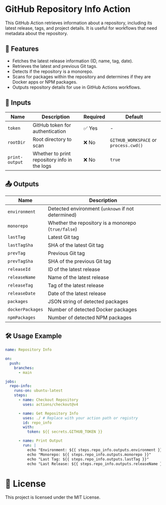 # GitHub Repository Info Action

This GitHub Action retrieves information about a repository, including its latest release, tags, and project details. It
is useful for workflows that need metadata about the repository.

## 🚀 Features

- Fetches the latest release information (ID, name, tag, date).
- Retrieves the latest and previous Git tags.
- Detects if the repository is a monorepo.
- Scans for packages within the repository and determines if they are Docker apps or NPM packages.
- Outputs repository details for use in GitHub Actions workflows.

## 📌 Inputs

| Name           | Description                                  | Required | Default                               |
|----------------|----------------------------------------------|----------|---------------------------------------|
| `token`        | GitHub token for authentication              | ✅ Yes    | -                                     |
| `rootDir`      | Root directory to scan                       | ❌ No     | `GITHUB_WORKSPACE` or `process.cwd()` |
| `print-output` | Whether to print repository info in the logs | ❌ No     | `true`                                |

## 📤 Outputs

| Name             | Description                                         |
|------------------|-----------------------------------------------------|
| `environment`    | Detected environment (`unknown` if not determined)  |
| `monorepo`       | Whether the repository is a monorepo (`true/false`) |
| `lastTag`        | Latest Git tag                                      |
| `lastTagSha`     | SHA of the latest Git tag                           |
| `prevTag`        | Previous Git tag                                    |
| `prevTagSha`     | SHA of the previous Git tag                         |
| `releaseId`      | ID of the latest release                            |
| `releaseName`    | Name of the latest release                          |
| `releaseTag`     | Tag of the latest release                           |
| `releaseDate`    | Date of the latest release                          |
| `packages`       | JSON string of detected packages                    |
| `dockerPackages` | Number of detected Docker packages                  |
| `npmPackages`    | Number of detected NPM packages                     |

## 🛠 Usage Example

```yaml
name: Repository Info

on:
  push:
    branches:
      - main

jobs:
  repo-info:
    runs-on: ubuntu-latest
    steps:
      - name: Checkout Repository
        uses: actions/checkout@v4

      - name: Get Repository Info
        uses: ./ # Replace with your action path or registry
        id: repo_info
        with:
          token: ${{ secrets.GITHUB_TOKEN }}

      - name: Print Output
        run: |
          echo "Environment: ${{ steps.repo_info.outputs.environment }}"
          echo "Monorepo: ${{ steps.repo_info.outputs.monorepo }}"
          echo "Last Tag: ${{ steps.repo_info.outputs.lastTag }}"
          echo "Last Release: ${{ steps.repo_info.outputs.releaseName }}"
```

# 📜 License

This project is licensed under the MIT License.
